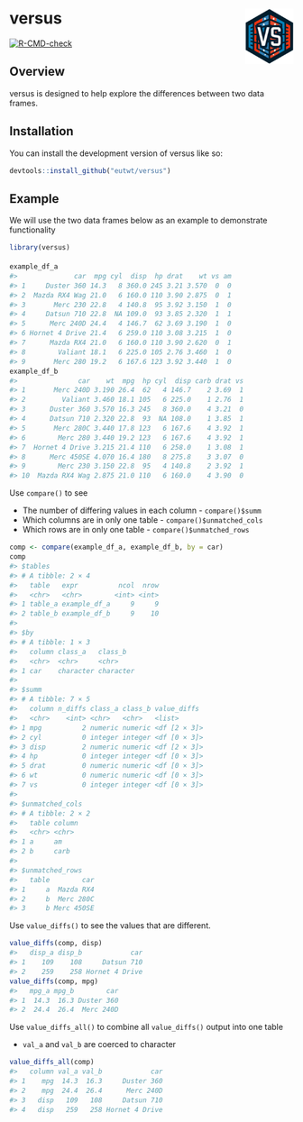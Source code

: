 
<!-- README.md is generated from README.Rmd. Please edit that file -->

# versus <img id="logo" src="man/figures/logo.png" align="right" width="17%" height="17%" />

<!-- badges: start -->

[![R-CMD-check](https://github.com/eutwt/versus/actions/workflows/R-CMD-check.yaml/badge.svg)](https://github.com/eutwt/versus/actions/workflows/R-CMD-check.yaml)
<!-- badges: end -->

## Overview

versus is designed to help explore the differences between two data
frames.

## Installation

You can install the development version of versus like so:

``` r
devtools::install_github("eutwt/versus")
```

## Example

We will use the two data frames below as an example to demonstrate
functionality

``` r
library(versus)

example_df_a
#>              car  mpg cyl  disp  hp drat    wt vs am
#> 1     Duster 360 14.3   8 360.0 245 3.21 3.570  0  0
#> 2  Mazda RX4 Wag 21.0   6 160.0 110 3.90 2.875  0  1
#> 3       Merc 230 22.8   4 140.8  95 3.92 3.150  1  0
#> 4     Datsun 710 22.8  NA 109.0  93 3.85 2.320  1  1
#> 5      Merc 240D 24.4   4 146.7  62 3.69 3.190  1  0
#> 6 Hornet 4 Drive 21.4   6 259.0 110 3.08 3.215  1  0
#> 7      Mazda RX4 21.0   6 160.0 110 3.90 2.620  0  1
#> 8        Valiant 18.1   6 225.0 105 2.76 3.460  1  0
#> 9       Merc 280 19.2   6 167.6 123 3.92 3.440  1  0
example_df_b
#>               car    wt  mpg  hp cyl  disp carb drat vs
#> 1       Merc 240D 3.190 26.4  62   4 146.7    2 3.69  1
#> 2         Valiant 3.460 18.1 105   6 225.0    1 2.76  1
#> 3      Duster 360 3.570 16.3 245   8 360.0    4 3.21  0
#> 4      Datsun 710 2.320 22.8  93  NA 108.0    1 3.85  1
#> 5       Merc 280C 3.440 17.8 123   6 167.6    4 3.92  1
#> 6        Merc 280 3.440 19.2 123   6 167.6    4 3.92  1
#> 7  Hornet 4 Drive 3.215 21.4 110   6 258.0    1 3.08  1
#> 8      Merc 450SE 4.070 16.4 180   8 275.8    3 3.07  0
#> 9        Merc 230 3.150 22.8  95   4 140.8    2 3.92  1
#> 10  Mazda RX4 Wag 2.875 21.0 110   6 160.0    4 3.90  0
```

Use `compare()` to see

- The number of differing values in each column - `compare()$summ`
- Which columns are in only one table - `compare()$unmatched_cols`
- Which rows are in only one table - `compare()$unmatched_rows`

``` r
comp <- compare(example_df_a, example_df_b, by = car)
comp
#> $tables
#> # A tibble: 2 × 4
#>   table   expr          ncol  nrow
#>   <chr>   <chr>        <int> <int>
#> 1 table_a example_df_a     9     9
#> 2 table_b example_df_b     9    10
#> 
#> $by
#> # A tibble: 1 × 3
#>   column class_a   class_b  
#>   <chr>  <chr>     <chr>    
#> 1 car    character character
#> 
#> $summ
#> # A tibble: 7 × 5
#>   column n_diffs class_a class_b value_diffs 
#>   <chr>    <int> <chr>   <chr>   <list>      
#> 1 mpg          2 numeric numeric <df [2 × 3]>
#> 2 cyl          0 integer integer <df [0 × 3]>
#> 3 disp         2 numeric numeric <df [2 × 3]>
#> 4 hp           0 integer integer <df [0 × 3]>
#> 5 drat         0 numeric numeric <df [0 × 3]>
#> 6 wt           0 numeric numeric <df [0 × 3]>
#> 7 vs           0 integer integer <df [0 × 3]>
#> 
#> $unmatched_cols
#> # A tibble: 2 × 2
#>   table column
#>   <chr> <chr> 
#> 1 a     am    
#> 2 b     carb  
#> 
#> $unmatched_rows
#>   table        car
#> 1     a  Mazda RX4
#> 2     b  Merc 280C
#> 3     b Merc 450SE
```

Use `value_diffs()` to see the values that are different.

``` r
value_diffs(comp, disp)
#>   disp_a disp_b            car
#> 1    109    108     Datsun 710
#> 2    259    258 Hornet 4 Drive
value_diffs(comp, mpg)
#>   mpg_a mpg_b        car
#> 1  14.3  16.3 Duster 360
#> 2  24.4  26.4  Merc 240D
```

Use `value_diffs_all()` to combine all `value_diffs()` output into one
table

- `val_a` and `val_b` are coerced to character

``` r
value_diffs_all(comp)
#>   column val_a val_b            car
#> 1    mpg  14.3  16.3     Duster 360
#> 2    mpg  24.4  26.4      Merc 240D
#> 3   disp   109   108     Datsun 710
#> 4   disp   259   258 Hornet 4 Drive
```
